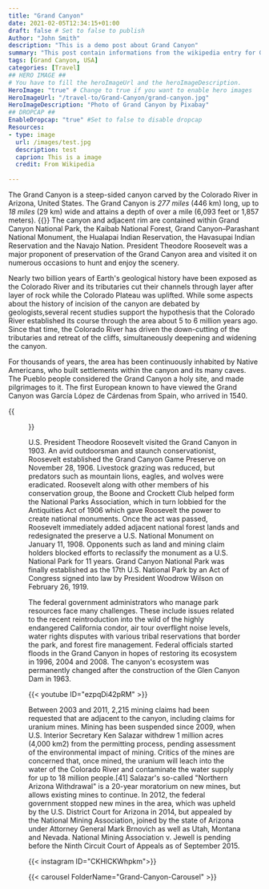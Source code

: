 ```yaml
---
title: "Grand Canyon"
date: 2021-02-05T12:34:15+01:00
draft: false # Set to false to publish
Author: "John Smith"
description: "This is a demo post about Grand Canyon" 
summary: "This post contain informations from the wikipedia entry for Grand Canyon. Is only depicted here for demostration reasons" 
tags: [Grand Canyon, USA] 
categories: [Travel] 
## HERO IMAGE ##
# You have to fill the heroImageUrl and the heroImageDescription.
HeroImage: "true" # Change to true if you want to enable hero images
HeroImageUrl: "/travel-to/Grand-Canyon/grand-canyon.jpg"
HeroImageDescription: "Photo of Grand Canyon by Pixabay"
## DROPCAP ##
EnableDropcap: "true" #Set to false to disable dropcap
Resources:
- type: image
  url: /images/test.jpg
  description: test
  caprion: This is a image
  credit: From Wikipedia
  
---
```

The Grand Canyon is a steep-sided canyon carved by the Colorado River in Arizona, United States. The Grand Canyon is *277 miles* (446 km) long, up to *18 miles* (29 km) wide and attains a depth of over a mile (6,093 feet or 1,857 meters).
{{<caption-carousel>}}
The canyon and adjacent rim are contained within Grand Canyon National Park, the Kaibab National Forest, Grand Canyon–Parashant National Monument, the Hualapai Indian Reservation, the Havasupai Indian Reservation and the Navajo Nation. President Theodore Roosevelt was a major proponent of preservation of the Grand Canyon area and visited it on numerous occasions to hunt and enjoy the scenery.

Nearly two billion years of Earth's geological history have been exposed as the Colorado River and its tributaries cut their channels through layer after layer of rock while the Colorado Plateau was uplifted. While some aspects about the history of incision of the canyon are debated by geologists,several recent studies support the hypothesis that the Colorado River established its course through the area about 5 to 6 million years ago. Since that time, the Colorado River has driven the down-cutting of the tributaries and retreat of the cliffs, simultaneously deepening and widening the canyon.

For thousands of years, the area has been continuously inhabited by Native Americans, who built settlements within the canyon and its many caves. The Pueblo people considered the Grand Canyon a holy site, and made pilgrimages to it. The first European known to have viewed the Grand Canyon was García López de Cárdenas from Spain, who arrived in 1540.

{{<figure url="/travel-to/Grand-Canyon/Nankoweap.jpg"  description="Ancestral Puebloan granaries at Nankoweap Creek" caption="Ancestral Puebloan granaries at Nankoweap Creek" credit="Image from Wikipedia" creditURL="https://en.wikipedia.org/wiki/Grand_Canyon#/media/File:Nankoweap.JPG">}}

U.S. President Theodore Roosevelt visited the Grand Canyon in 1903. An avid outdoorsman and staunch conservationist, Roosevelt established the Grand Canyon Game Preserve on November 28, 1906. Livestock grazing was reduced, but predators such as mountain lions, eagles, and wolves were eradicated. Roosevelt along with other members of his conservation group, the Boone and Crockett Club helped form the National Parks Association, which in turn lobbied for the Antiquities Act of 1906 which gave Roosevelt the power to create national monuments. Once the act was passed, Roosevelt immediately added adjacent national forest lands and redesignated the preserve a U.S. National Monument on January 11, 1908. Opponents such as land and mining claim holders blocked efforts to reclassify the monument as a U.S. National Park for 11 years. Grand Canyon National Park was finally established as the 17th U.S. National Park by an Act of Congress signed into law by President Woodrow Wilson on February 26, 1919.

The federal government administrators who manage park resources face many challenges. These include issues related to the recent reintroduction into the wild of the highly endangered California condor, air tour overflight noise levels, water rights disputes with various tribal reservations that border the park, and forest fire management. Federal officials started floods in the Grand Canyon in hopes of restoring its ecosystem in 1996, 2004 and 2008. The canyon's ecosystem was permanently changed after the construction of the Glen Canyon Dam in 1963.

{{< youtube ID="ezpqDi42pRM" >}}

Between 2003 and 2011, 2,215 mining claims had been requested that are adjacent to the canyon, including claims for uranium mines. Mining has been suspended since 2009, when U.S. Interior Secretary Ken Salazar withdrew 1 million acres (4,000 km2) from the permitting process, pending assessment of the environmental impact of mining. Critics of the mines are concerned that, once mined, the uranium will leach into the water of the Colorado River and contaminate the water supply for up to 18 million people.[41] Salazar's so-called "Northern Arizona Withdrawal" is a 20-year moratorium on new mines, but allows existing mines to continue. In 2012, the federal government stopped new mines in the area, which was upheld by the U.S. District Court for Arizona in 2014, but appealed by the National Mining Association, joined by the state of Arizona under Attorney General Mark Brnovich as well as Utah, Montana and Nevada. National Mining Association v. Jewell is pending before the Ninth Circuit Court of Appeals as of September 2015.

{{< instagram ID="CKHlCKWhpkm">}}

{{< carousel FolderName="Grand-Canyon-Carousel" >}}
